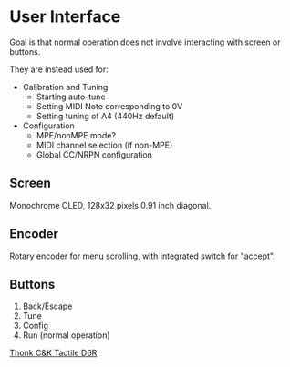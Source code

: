 # User Interface

Goal is that normal operation does not involve interacting with screen or buttons.

They are instead used for:

- Calibration and Tuning
  - Starting auto-tune
  - Setting MIDI Note corresponding to 0V
  - Setting tuning of A4 (440Hz default)
- Configuration
  - MPE/nonMPE mode?
  - MIDI channel selection (if non-MPE)
  - Global CC/NRPN configuration

## Screen

Monochrome OLED, 128x32 pixels 0.91 inch diagonal.

## Encoder

Rotary encoder for menu scrolling, with integrated switch for "accept".

## Buttons

1. Back/Escape
2. Tune
3. Config
4. Run (normal operation)

[Thonk C&K Tactile D6R](https://www.thonk.co.uk/shop/radio-music-switch/)